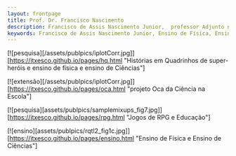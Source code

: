 ```yaml
---
layout: frontpage
title: Prof. Dr. Francisco Nascimento
description: Francisco de Assis Nascimento Junior,  professor Adjunto no Campus Sosígenes Costa da Universidade Federal do Sul da Bahia em Porto Seguro (BA), atuo na formação de professores; pesquisa as relações de identidade de gênero/étnico-raciais com a Ciência através de Histórias em Quadrinhos de Super-Heróis.
keywords: Francisco de Assis Nascimento Junior, Ensino de Física, Ensino de Ciências, histórias em quadrinhos, super-heróis, relações étnico-raciais,  comunidade de aprendizagem
---
```




[![pesquisa][/assets/publpics/iplotCorr.jpg]][https://itxesco.github.io/pages/hq.html "Histórias em Quadrinhos de super-heróis e ensino de física e ensino de Ciências"]  

[![extensão][/assets/publpics/iplotCorr.jpg]][https://itxesco.github.io/pages/oca.html "projeto Oca da Ciência na Escola"]  

[![pesquisa][assets/publpics/samplemixups_fig7.jpg]][https://itxesco.github.io/pages/rpg.html "Jogos de RPG e Educação"]  

[![ensino][assets/publpics/rqtl2_fig1c.jpg]][https://itxesco.github.io/pages/ensino.html "Ensino de Física e Ensino de Ciências"]

<!-- Meu comentário em HTML
<div class="navbar">
  <div class="navbar-inner">
      <ul class="nav">

                <li><a href="http://itxesco.github.io/pages/favoritos.html">favoritos</a></li>

      </ul>
  </div>
</div>
-->
